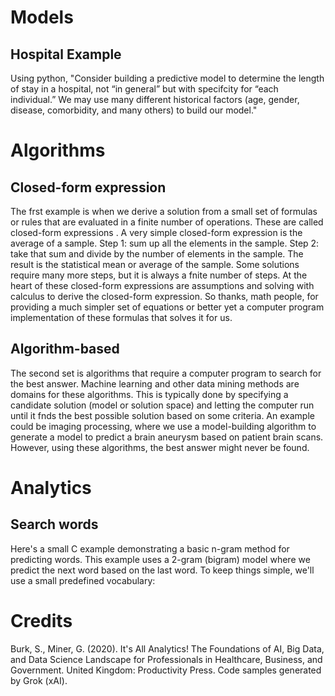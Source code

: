 # Models

## Hospital Example
Using python, "Consider building a predictive model to determine the length of stay in a hospital, not “in general” but with specifcity for “each individual.” We may use many different historical factors (age, gender, disease, comorbidity, and many others) to build our model."

# Algorithms

## Closed-form expression
The frst example  is when we derive a solution from a small set of formulas or rules that are evaluated in a finite number of operations. These are called closed-form expressions . A very simple closed-form expression is the average of a sample. Step 1: sum up all the elements in the sample. Step 2: take that sum and divide by the number of elements in the sample. The result is the statistical mean or average of the sample. Some solutions require many more steps, but it is always a fnite number of steps. At the heart of these closed-form expressions are assumptions and solving with calculus to derive the closed-form expression. So thanks, math people, for providing a much simpler set of equations or better yet a computer program implementation of these formulas that solves it for us. 

## Algorithm-based
The second set  is algorithms that require a computer program to search for the best answer. Machine learning and other data mining methods are domains for these algorithms. This is typically done by specifying a candidate solution (model or solution space) and letting the computer run until it fnds the best possible solution based on some criteria. An example could be imaging processing, where we use a model-building algorithm to generate a model to predict a brain aneurysm based on patient brain scans. However, using these algorithms, the best answer might never be found. 

# Analytics

## Search words
Here's a small C example demonstrating a basic n-gram method for predicting words. This example uses a 2-gram (bigram) model where we predict the next word based on the last word. To keep things simple, we'll use a small predefined vocabulary:

# Credits
Burk, S., Miner, G. (2020). It's All Analytics! The Foundations of AI, Big Data, and Data Science Landscape for Professionals in Healthcare, Business, and Government. United Kingdom: Productivity Press. Code samples generated by Grok (xAI).
